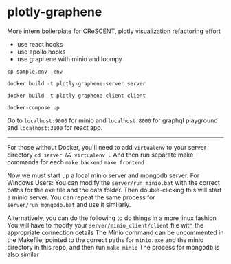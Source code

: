 # plotly-graphene
More intern boilerplate for CReSCENT, plotly visualization refactoring effort
* use react hooks
* use apollo hooks
* use graphene with minio and loompy

`cp sample.env .env`

`docker build -t plotly-graphene-server server`

`docker build -t plotly-graphene-client client`

`docker-compose up`

Go to `localhost:9000` for minio and `localhost:8000` for graphql playground and `localhost:3000` for react app.

___


For those without Docker, you'll need to add `virtualenv` to your server directory
`cd server && virtualenv .`
And then run separate make commands for each
`make backend`
`make frontend`

Now we must start up a local minio server and mongodb server.
For Windows Users:
You can modify the `server/run_minio.bat` with the correct paths for the exe file and the data folder. Then double-clicking this will start a minio server.
You can repeat the same process for `server/run_mongodb.bat` and use it similarly.

Alternatively, you can do the following to do things in a more linux fashion
You will have to modify your `server/minio_client/client` file with the appropriate connection details
The Minio command can be uncommented in the Makefile, pointed to the correct paths for `minio.exe` and the minio directory in this repo, and then run
`make minio`
The process for mongodb is also similar
